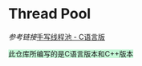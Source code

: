 # Thread Pool
*参考链接*[手写线程池 - C语言版](https://subingwen.cn/linux/threadpool/ "爱编程的大丙")

<font style="background: #c4f7d6">此仓库所编写的是C语言版本和C++版本</font>
